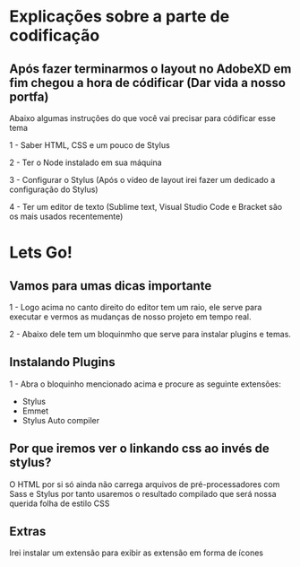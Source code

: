 # Explicações sobre a parte de codificação

## Após fazer terminarmos o layout no AdobeXD em fim chegou a hora de códificar (Dar vida a nosso portfa)

Abaixo algumas instruções do que você vai precisar para códificar esse tema <br>

1 - Saber HTML, CSS e um pouco de Stylus <br>

2 - Ter o Node instalado em sua máquina <br>

3 - Configurar o Stylus (Após o vídeo de layout irei fazer um dedicado a configuração do Stylus) <br>

4 - Ter um editor de texto (Sublime text, Visual Studio Code e Bracket são os mais usados recentemente) <br>

# Lets Go!

## Vamos para umas dicas importante

1 - Logo acima no canto direito do editor tem um raio, ele serve para executar e vermos as mudanças de nosso projeto em tempo real. <br>

2 - Abaixo dele tem um bloquinmho que serve para instalar plugins e temas. <br>

## Instalando Plugins

1 - Abra o bloquinho mencionado acima e procure as seguinte extensões:
 - Stylus 
 - Emmet
 - Stylus Auto compiler
## Por que iremos ver o linkando css ao invés de stylus?

O HTML por si só ainda não carrega arquivos de pré-processadores com Sass e Stylus por tanto usaremos o resultado compilado que será nossa querida folha de estilo CSS

## Extras 
 Irei instalar um extensão para exibir as extensão em forma de ícones
